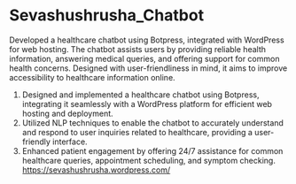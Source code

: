 # Sevashushrusha_Chatbot
Developed a healthcare chatbot using Botpress, integrated with WordPress for web hosting. The chatbot assists users by providing reliable health information, answering medical queries, and offering support for common health concerns. Designed with user-friendliness in mind, it aims to improve accessibility to healthcare information online.
1. Designed and implemented a healthcare chatbot using Botpress, integrating it seamlessly with a WordPress platform for efficient web hosting and deployment.
2. Utilized NLP techniques to enable the chatbot to accurately understand and respond to user inquiries related to healthcare, providing a user-friendly interface.
3. Enhanced patient engagement by offering 24/7 assistance for common healthcare queries, appointment scheduling, and symptom checking.
https://sevashushrusha.wordpress.com/
